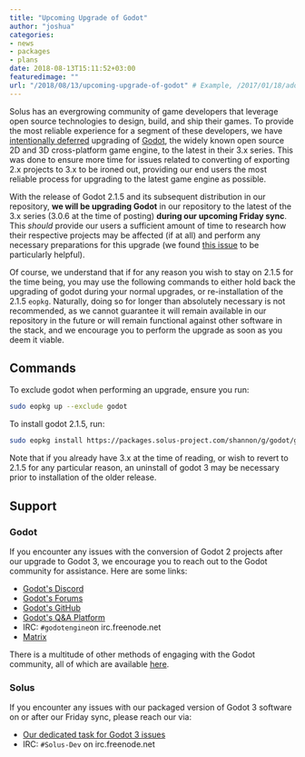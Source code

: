 ```yaml
---
title: "Upcoming Upgrade of Godot"
author: "joshua"
categories:
- news
- packages
- plans
date: 2018-08-13T15:11:52+03:00
featuredimage: ""
url: "/2018/08/13/upcoming-upgrade-of-godot" # Example, /2017/01/18/adopting-flatpak-to-reassemble-third-party-applications
---
```


Solus has an evergrowing community of game developers that leverage open source technologies to design, build, and ship their games. To provide the most reliable experience for a segment of these developers, we have [intentionally deferred](https://dev.solus-project.com/T5668) upgrading of [Godot](https://godotengine.org/), the widely known open source 2D and 3D cross-platform game engine, to the latest in their 3.x series. This was done to ensure more time for issues related to converting of exporting 2.x projects to 3.x to be ironed out, providing our end users the most reliable process for upgrading to the latest game engine as possible.

With the release of Godot 2.1.5 and its subsequent distribution in our repository, **we will be upgrading Godot** in our repository to the latest of the 3.x series (3.0.6 at the time of posting) **during our upcoming Friday sync**. This *should* provide our users a sufficient amount of time  to research how their respective projects may be affected (if at all) and perform any necessary preparations for this upgrade (we found [this issue](https://github.com/godotengine/godot/issues/9656) to be particularly helpful).

Of course, we understand that if for any reason you wish to stay on 2.1.5 for the time being, you may use the following commands to either hold back the upgrading of godot during your normal upgrades, or re-installation of the 2.1.5 `eopkg`. Naturally, doing so for longer than absolutely necessary is not recommended, as we cannot guarantee it will remain available in our repository in the future or will remain functional against other software in the stack, and we encourage you to perform the upgrade as soon as you deem it viable.

## Commands

To exclude godot when performing an upgrade, ensure you run:

``` bash
sudo eopkg up --exclude godot
```

To install godot 2.1.5, run:

``` bash
sudo eopkg install https://packages.solus-project.com/shannon/g/godot/godot-2.1.5-13-1-x86_64.eopkg
```

Note that if you already have 3.x at the time of reading, or wish to revert to 2.1.5 for any particular reason, an uninstall of godot 3 may be necessary prior to installation of the older release.

## Support

### Godot

If you encounter any issues with the conversion of Godot 2 projects after our upgrade to Godot 3, we encourage you to reach out to the Godot community for assistance. Here are some links:

- [Godot's Discord](https://discord.gg/zH7NUgz)
- [Godot's Forums](http://godotdevelopers.org/)
- [Godot's GitHub](https://github.com/godotengine/)
- [Godot's Q&A Platform](https://godotengine.org/qa)
- IRC: `#godotengine`on irc.freenode.net
- [Matrix](https://matrix.to/#/#godotengine:matrix.org)

There is a multitude of other methods of engaging with the Godot community, all of which are available [here](https://godotengine.org/community).

### Solus

If you encounter any issues with our packaged version of Godot 3 software on or after our Friday sync, please reach our via:

- [Our dedicated task for Godot 3 issues](https://dev.solus-project.com/T6778)
- IRC: `#Solus-Dev` on irc.freenode.net